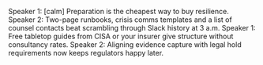 Speaker 1: [calm] Preparation is the cheapest way to buy resilience.
Speaker 2: Two-page runbooks, crisis comms templates and a list of counsel contacts beat scrambling through Slack history at 3 a.m.
Speaker 1: Free tabletop guides from CISA or your insurer give structure without consultancy rates.
Speaker 2: Aligning evidence capture with legal hold requirements now keeps regulators happy later.

